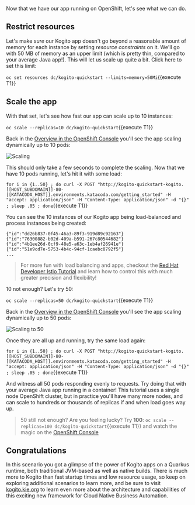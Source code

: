 Now that we have our app running on OpenShift, let's see what we can do.

## Restrict resources

Let's make _sure_ our Kogito app doesn't go beyond a reasonable amount of memory for each instance by setting _resource constraints_ on it. We'll go with 50 MB of memory as an upper limit (which is pretty thin, compared to your average Java app!). This will let us scale up quite a bit. Click here to set this limit:

`oc set resources dc/kogito-quickstart --limits=memory=50Mi`{{execute T1}}

## Scale the app

With that set, let's see how fast our app can scale up to 10 instances:

`oc scale --replicas=10 dc/kogito-quickstart`{{execute T1}}

Back in the [Overview in the OpenShift Console](https://console-openshift-console-[[HOST_SUBDOMAIN]]-443-[[KATACODA_HOST]].environments.katacoda.com/k8s/ns/kogito/deploymentconfigs/kogito-quickstart) you'll see the app scaling dynamically up to 10 pods:

![Scaling](/openshift/assets/middleware/middleware-kogito/scaling.png)

This should only take a few seconds to complete the scaling. Now that we have 10 pods running, let's hit it with some load:

`for i in {1..50} ; do curl -X POST "http://kogito-quickstart-kogito.[[HOST_SUBDOMAIN]]-80-[[KATACODA_HOST]].environments.katacoda.com/getting_started" -H "accept: application/json" -H "Content-Type: application/json" -d "{}" ; sleep .05 ; done`{{execute T1}}

You can see the 10 instances of our Kogito app being load-balanced and process instances being created:

```console
{"id":"dd26b837-0f45-46a3-89f3-919d89c92163"}
{"id":"76300882-b02d-409a-b591-267c80544682"}
{"id":"4b1ee26d-0cf9-48e5-a63c-1eb4af26941e"}
{"id":"51e9cd7e-5753-4b4c-94cf-1caebc0792f5"}
...
```

> For more fun with load balancing and apps, checkout the [Red Hat Developer Istio Tutorial](https://bit.ly/istio-tutorial) and learn how to control this with much greater precision and flexibility!

10 not enough? Let's try 50:

`oc scale --replicas=50 dc/kogito-quickstart`{{execute T1}}

Back in the [Overview in the OpenShift Console](https://console-openshift-console-[[HOST_SUBDOMAIN]]-443-[[KATACODA_HOST]].environments.katacoda.com/k8s/ns/kogito/deploymentconfigs/kogito-quickstart) you'll see the app scaling dynamically up to 50 pods:

![Scaling to 50](/openshift/assets/middleware/middleware-kogito/50pods.png)

Once they are all up and running, try the same load again:

`for i in {1..50} ; do curl -X POST "http://kogito-quickstart-kogito.[[HOST_SUBDOMAIN]]-80-[[KATACODA_HOST]].environments.katacoda.com/getting_started" -H "accept: application/json" -H "Content-Type: application/json" -d "{}" ; sleep .05 ; done`{{execute T1}}

And witness all 50 pods responding evenly to requests. Try doing that with your average Java app running in a container! This tutorial uses a single node OpenShift cluster, but in practice you'll have many more nodes, and can scale to hundreds or thousands of replicas if and when load goes way up.

> 50 still not enough? Are you feeling lucky? Try **100**: `oc scale --replicas=100 dc/kogito-quickstart`{{execute T1}} and watch the magic on the [OpenShift Console](https://console-openshift-console-[[HOST_SUBDOMAIN]]-443-[[KATACODA_HOST]].environments.katacoda.com/k8s/ns/kogito/deploymentconfigs/kogito-quickstart)

## Congratulations

In this scenario you got a glimpse of the power of Kogito apps on a Quarkus runtime, both traditional JVM-based as well as native builds. There is much more to Kogito than fast startup times and low resource usage, so keep on exploring additional scenarios to learn more, and be sure to visit [kogito.kie.org](https://kogito.kie.org) to learn even more about the architecture and capabilities of this exciting new framework for Cloud Native Business Automation.
